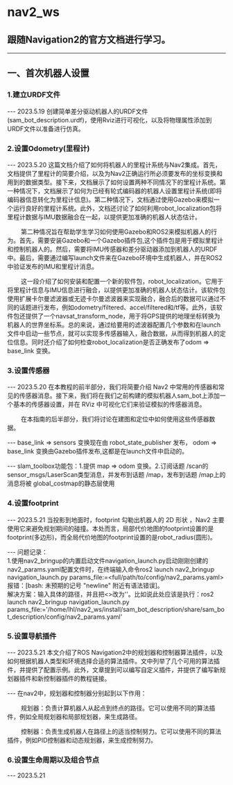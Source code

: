 # nav2_ws
## 跟随Navigation2的官方文档进行学习。
----
## 一、首次机器人设置
### 1.建立URDF文件
--- 2023.5.19 创建简单差分驱动机器人的URDF文件(sam_bot_description.urdf)，使用Rviz进行可视化，以及将物理属性添加到URDF文件以准备进行仿真。
### 2.设置Odometry(里程计)
--- 2023.5.20 这篇文档介绍了如何将机器人的里程计系统与Nav2集成。首先，文档提供了里程计的简要介绍，以及为Nav2正确运行所必须要发布的坐标变换和用到的数据类型。接下来，文档展示了如何设置两种不同情况下的里程计系统。第一种情况下，文档展示了如何为已经有轮式编码器的机器人设置里程计系统(即将编码器信息转化为里程计信息)。第二种情况下，文档通过使用Gazebo来模拟一个运行良好的里程计系统。此外，文档还讨论了如何利用robot_localization包将里程计数据与IMU数据融合在一起，以提供更加准确的机器人状态估计。

&nbsp;&nbsp;&nbsp;&nbsp;&nbsp;&nbsp;&nbsp; 第二种情况旨在帮助学生学习如何使用Gazebo和ROS2来模拟机器人的行为。首先，需要安装Gazebo和一个Gazebo插件包,这个插件包是用于模拟里程计和控制机器人的。然后，需要将IMU传感器和差分驱动器添加到机器人的URDF中。最后，需要通过编写launch文件来在Gazebo环境中生成机器人，并在ROS2中验证发布的IMU和里程计消息。  

&nbsp;&nbsp;&nbsp;&nbsp;&nbsp;&nbsp;&nbsp; 这一段介绍了如何安装和配置一个新的软件包，robot_localization。它用于将里程计信息与IMU信息进行融合，以提供更加准确的机器人状态估计。该软件包使用扩展卡尔曼滤波器或无迹卡尔曼滤波器来实现融合，融合后的数据可以通过不同的话题进行发布，例如odometry/filtered、accel/filtered和/tf等。此外，该软件包还提供了一个navsat_transform_node，用于将GPS提供的地理坐标转换为机器人的世界坐标系。总的来说，通过给要用的滤波器配置几个参数和在launch文件中启动一些节点，就可以实现多传感器输入，融合数据，从而得到机器人的定位信息。同时还介绍了如何检查robot_localization是否正确发布了odom => base_link 变换。

### 3.设置传感器  
--- 2023.5.20 在本教程的前半部分，我们将简要介绍 Nav2 中常用的传感器和常见的传感器消息。接下来，我们将在我们之前构建的模拟机器人sam_bot上添加一个基本的传感器设置，并在 RViz 中可视化它们来验证模拟的传感器消息。  

&nbsp;&nbsp;&nbsp;&nbsp;&nbsp;&nbsp;&nbsp; 在本指南的后半部分，我们将讨论在建图和定位中如何使用这些传感器数据。  

--- base_link => sensors 变换现在由 robot_state_publisher 发布， odom => base_link 变换由Gazebo插件发布,这都是在launch文件中启动的。  

--- slam_toolbox功能包：1.提供 map => odom 变换。2.订阅话题 /scan的 sensor_msgs/LaserScan类型消息，并发布到话题 /map，发布到话题 /map上的消息将被 global_costmap的静态层使用  

### 4.设置footprint
--- 2023.5.21 当投影到地面时，footprint 勾勒出机器人的 2D 形状 ，Nav2 主要使用它来避免规划期间的碰撞。本处而言，局部代价地图的footprint设置的是footprint(多边形)，而全局代价地图的footprint设置的是robot_radius(圆形)。  

--- 问题记录：  
1.使用nav2_bringup的内置启动文件navigation_launch.py启动刚刚创建的 nav2_params.yaml配置文件时，在终端输入命令ros2 launch nav2_bringup navigation_launch.py params_file:=<full/path/to/config/nav2_params.yaml>报错：[bash: 未预期的记号 "newline" 附近有语法错误]。  
解决方案：输入具体的路径，并且把<>改为''。比如说此处应该是执行：ros2 launch nav2_bringup navigation_launch.py params_file:='/home/lhl/nav2_ws/install/sam_bot_description/share/sam_bot_description/config/nav2_params.yaml'

### 5.设置导航插件
--- 2023.5.21 本文介绍了ROS Navigation2中的规划器和控制器算法插件，以及如何根据机器人类型和环境选择合适的算法插件。文中列举了几个可用的算法插件，并提供了配置示例。此外，文章提到可以编写自定义插件，并提供了编写新规划器插件和新控制器插件的教程链接。  

--- 在nav2中，规划器和控制器分别起到以下作用：

&nbsp;&nbsp;&nbsp;&nbsp;&nbsp;&nbsp;&nbsp; 规划器：负责计算机器人从起点到终点的路径。它可以使用不同的算法插件，例如全局规划器和局部规划器，来生成路径。

&nbsp;&nbsp;&nbsp;&nbsp;&nbsp;&nbsp;&nbsp; 控制器：负责生成机器人在路径上的适当控制努力。它可以使用不同的算法插件，例如PID控制器和动态规划器，来生成控制努力。

### 6.设置生命周期以及组合节点  
--- 2023.5.21 